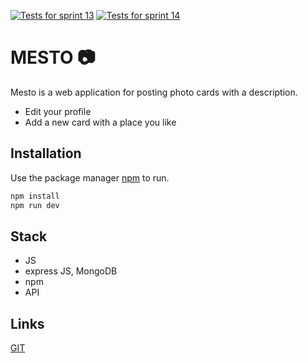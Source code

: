 [![Tests for sprint 13](https://github.com/gogetyourknife/express-mesto-gha/actions/workflows/tests-13-sprint.yml/badge.svg)](https://github.com/gogetyourknife/express-mesto-gha/actions/workflows/tests-13-sprint.yml)
[![Tests for sprint 14](https://github.com/gogetyourknife/express-mesto-gha/actions/workflows/tests-14-sprint.yml/badge.svg)](https://github.com/gogetyourknife/express-mesto-gha/actions/workflows/tests-14-sprint.yml)

# MESTO 📷

Mesto is a web application for posting photo cards with a description.

- Edit your profile
- Add a new card with a place you like

## Installation

Use the package manager [npm](https://docs.npmjs.com/cli/v8/commands/npm-init) to run.

```bash
npm install
npm run dev
```

## Stack

- JS
- express JS, MongoDB
- npm
- API

## Links
[GIT](https://github.com/gogetyourknife/express-mesto-gha)
